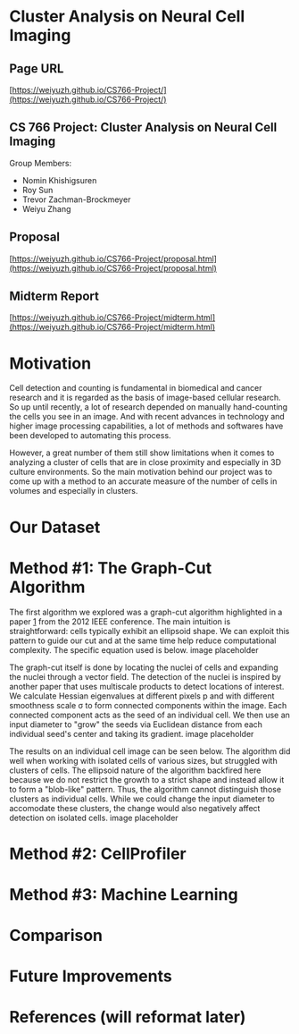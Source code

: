 Cluster Analysis on Neural Cell Imaging
=======================================

## Page URL
[https://weiyuzh.github.io/CS766-Project/](https://weiyuzh.github.io/CS766-Project/)

## CS 766 Project: Cluster Analysis on Neural Cell Imaging
Group Members:
- Nomin Khishigsuren
- Roy Sun
- Trevor Zachman-Brockmeyer
- Weiyu Zhang

## Proposal
[https://weiyuzh.github.io/CS766-Project/proposal.html](https://weiyuzh.github.io/CS766-Project/proposal.html)

## Midterm Report
[https://weiyuzh.github.io/CS766-Project/midterm.html](https://weiyuzh.github.io/CS766-Project/midterm.html)


# Motivation
Cell detection and counting is fundamental in biomedical and cancer research and it is regarded as the basis of image-based cellular research. So up until recently, a lot of research depended on manually hand-counting the cells you see in an image. And with recent advances in technology and higher image processing capabilities, a lot of methods and softwares have been developed to automating this process. 

However, a great number of them still show limitations when it comes to analyzing a cluster of cells that are in close proximity and especially in 3D culture environments. So the main motivation behind our project was to come up with a method to an accurate measure of the number of cells in volumes and especially in clusters.  

# Our Dataset

# Method #1: The Graph-Cut Algorithm
The first algorithm we explored was a graph-cut algorithm highlighted in a paper [1] from the 2012 IEEE conference. The main intuition is straightforward: cells typically exhibit an ellipsoid shape. We can exploit this pattern to guide our cut and at the same time help reduce computational complexity. The specific equation used is below. 
image placeholder

The graph-cut itself is done by locating the nuclei of cells and expanding the nuclei through a vector field. The detection of the nuclei is inspired by another paper that uses multiscale products to detect locations of interest. We calculate Hessian eigenvalues at different pixels p and with different smoothness scale σ to form connected components within the image. Each connected component acts as the seed of an individual cell. We then use an input diameter to "grow" the seeds via Euclidean distance from each individual seed's center and taking its gradient. 
image placeholder

The results on an individual cell image can be seen below. The algorithm did well when working with isolated cells of various sizes, but struggled with clusters of cells. The ellipsoid nature of the algorithm backfired here because we do not restrict the growth to a strict shape and instead allow it to form a "blob-like" pattern. Thus, the algorithm cannot distinguish those clusters as individual cells. While we could change the input diameter to accomodate these clusters, the change would also negatively affect detection on isolated cells.
image placeholder

# Method #2: CellProfiler

# Method #3: Machine Learning

# Comparison

# Future Improvements

# References (will reformat later)
[1]: https://citeseerx.ist.psu.edu/viewdoc/download?doi=10.1.1.471.5473&rep=rep1&type=pdf

